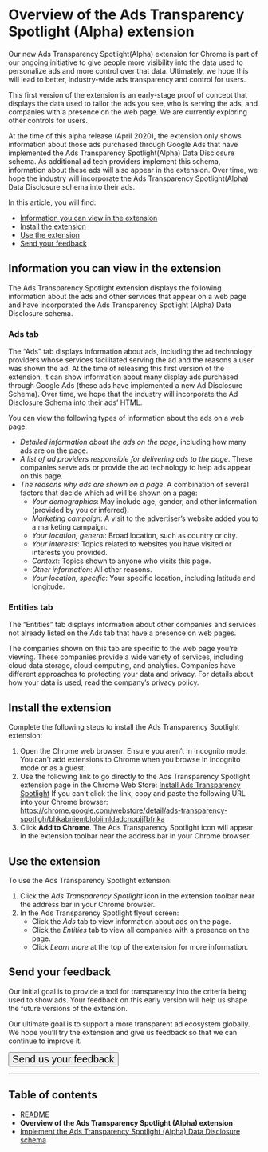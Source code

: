# Overview of the Ads Transparency Spotlight (Alpha) extension

Our new Ads Transparency Spotlight(Alpha) extension for Chrome is part of our ongoing initiative to give people more visibility into the data used to personalize ads and more control over that data. Ultimately, we hope this will lead to better, industry-wide ads transparency and control for users.

This first version of the extension is an early-stage proof of concept that displays the data used to tailor the ads you see, who is serving the ads, and companies with a presence on the web page. We are currently exploring other controls for users.

At the time of this alpha release (April 2020), the extension only shows information about those ads purchased through Google Ads that have implemented the Ads Transparency Spotlight(Alpha) Data Disclosure schema. As additional ad tech providers implement this schema, information about these ads will also appear in the extension. Over time, we hope the industry will incorporate the Ads Transparency Spotlight(Alpha) Data Disclosure schema into their ads.

In this article, you will find:

- [Information you can view in the extension](#Information-you-can-view-in-the-extension)
- [Install the extension](#Install-the-extension)
- [Use the extension](#Use-the-extension)
- [Send your feedback](#Send-your-feedback)

## Information you can view in the extension

The Ads Transparency Spotlight extension displays the following information about the ads and other services that appear on a web page and have incorporated the Ads Transparency Spotlight (Alpha) Data Disclosure schema.

### Ads tab

The “Ads” tab displays information about ads, including the ad technology providers whose services facilitated serving the ad and the reasons a user was shown the ad. At the time of releasing this first version of the extension, it can show information about many display ads purchased through Google Ads (these ads have implemented a new Ad Disclosure Schema). Over time, we hope that the industry will incorporate the Ad Disclosure Schema into their ads’ HTML.

You can view the following types of information about the ads on a web page:

- *Detailed information about the ads on the page*, including how many ads are on the page.
- *A list of ad providers responsible for delivering ads to the page*. These companies serve ads or provide the ad technology to help ads appear on this page.
- *The reasons why ads are shown on a page*. A combination of several factors that decide which ad will be shown on a page:
   - *Your demographics*: May include age, gender, and other information (provided by you or inferred).
   - *Marketing campaign*: A visit to the advertiser’s website added you to a marketing campaign.
   - *Your location, general*: Broad location, such as country or city.
   - *Your interests*: Topics related to websites you have visited or interests you provided.
   - *Context*: Topics shown to anyone who visits this page.
   - *Other information*: All other reasons.
   - *Your location, specific*: Your specific location, including latitude and longitude.

### Entities tab

The “Entities” tab displays information about other companies and services not already listed on the Ads tab that have a presence on web pages. 

The companies shown on this tab are specific to the web page you’re viewing. These companies provide a wide variety of services, including cloud data storage, cloud computing, and analytics. Companies have different approaches to protecting your data and privacy. For details about how your data is used, read the company’s privacy policy.  

## Install the extension

Complete the following steps to install the Ads Transparency Spotlight extension:

1. Open the Chrome web browser.
   Ensure you aren’t in Incognito mode. You can't add extensions to Chrome when you browse in Incognito mode or as a guest.
1. Use the following link to go directly to the Ads Transparency Spotlight extension page in the Chrome Web Store: [Install Ads Transparency Spotlight](https://chrome.google.com/webstore/detail/ads-transparency-spotligh/bhkabniemblobiimldadcnopjjfbfnka)
   If you can’t click the link, copy and paste the following URL into your Chrome browser:
	https://chrome.google.com/webstore/detail/ads-transparency-spotligh/bhkabniemblobiimldadcnopjjfbfnka
1. Click **Add to Chrome**.
   The Ads Transparency Spotlight icon will appear in the extension toolbar near the address bar in your Chrome browser.


## Use the extension

To use the Ads Transparency Spotlight extension:

1. Click the *Ads Transparency Spotlight* icon in the extension toolbar near the address bar in your Chrome browser.
1. In the Ads Transparency Spotlight flyout screen:
   - Click the *Ads* tab to view information about ads on the page.
   - Click the *Entities* tab to view all companies with a presence on the page.
   - Click *Learn more* at the top of the extension for more information.

## Send your feedback

Our initial goal is to provide a tool for transparency into the criteria being used to show ads. Your feedback on this early version will help us shape the future versions of the extension.

Our ultimate goal is to support a more transparent ad ecosystem globally. We hope you’ll try the extension and give us feedback so that we can continue to improve it.

<a href="https://forms.gle/PNrSmRp4RNRdem2S9"><button style="font-size:20px">Send us your feedback <i class="fa fa-envelope"></i></button></a>


---

## Table of contents

- [README](README.md)
- **Overview of the Ads Transparency Spotlight (Alpha) extension**
- [Implement the Ads Transparency Spotlight (Alpha) Data Disclosure schema](implement.md)
